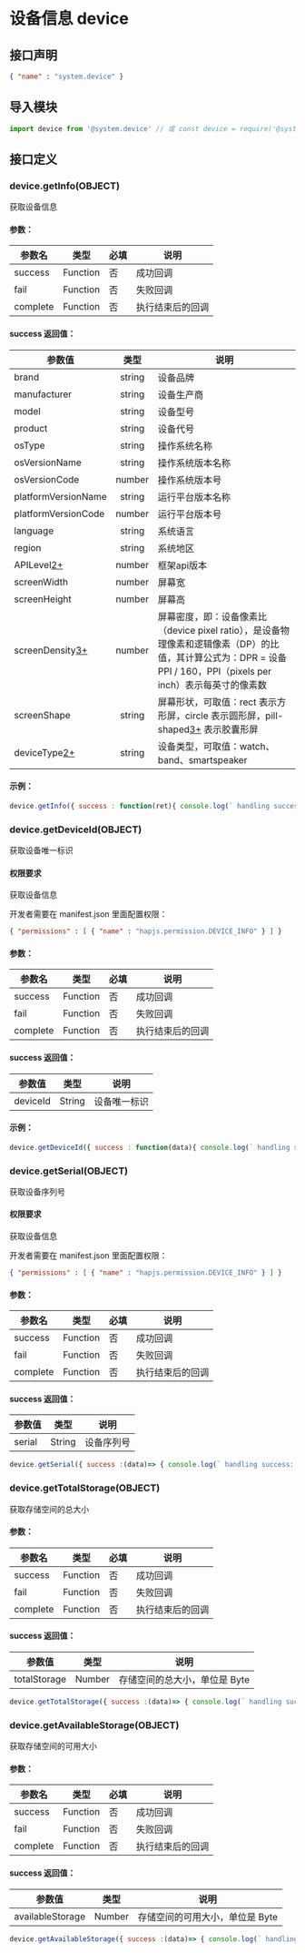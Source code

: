 <!-- 源地址: https://iot.mi.com/vela/quickapp/zh/features/basic/device.html -->

# 设备信息 device

## 接口声明
```json
{ "name" : "system.device" }
```

## 导入模块
```javascript
import device from '@system.device' // 或 const device = require('@system.device')
```

## 接口定义

### device.getInfo(OBJECT)

获取设备信息

#### 参数：

参数名 | 类型 | 必填 | 说明  
---|:---:|---|---  
success | Function | 否 | 成功回调  
fail | Function | 否 | 失败回调  
complete | Function | 否 | 执行结束后的回调  
  
#### success 返回值：

参数值 | 类型 | 说明  
---|:---:|---  
brand | string | 设备品牌  
manufacturer | string | 设备生产商  
model | string | 设备型号  
product | string | 设备代号  
osType | string | 操作系统名称  
osVersionName | string | 操作系统版本名称  
osVersionCode | number | 操作系统版本号  
platformVersionName | string | 运行平台版本名称  
platformVersionCode | number | 运行平台版本号  
language | string | 系统语言  
region | string | 系统地区  
APILevel[2+](</vela/quickapp/zh/guide/version/APILevel2>) | number | 框架api版本  
screenWidth | number | 屏幕宽  
screenHeight | number | 屏幕高  
screenDensity[3+](</vela/quickapp/zh/guide/version/APILevel3>) | number | 屏幕密度，即：设备像素比（device pixel ratio），是设备物理像素和逻辑像素（DP）的比值，其计算公式为：DPR = 设备 PPI / 160，PPI（pixels per inch）表示每英寸的像素数  
screenShape | string | 屏幕形状，可取值：rect 表示方形屏，circle 表示圆形屏，pill-shaped[3+](</vela/quickapp/zh/guide/version/APILevel3>) 表示胶囊形屏  
deviceType[2+](</vela/quickapp/zh/guide/version/APILevel2>) | string | 设备类型，可取值：watch、band、smartspeaker  
  
#### 示例：
```javascript
device.getInfo({ success : function(ret){ console.log(` handling success， brand = ${ ret.brand } `)} })
```

### device.getDeviceId(OBJECT)

获取设备唯一标识

#### 权限要求

获取设备信息

开发者需要在 manifest.json 里面配置权限：
```json
{ "permissions" : [ { "name" : "hapjs.permission.DEVICE_INFO" } ] }
```

#### 参数：

参数名 | 类型 | 必填 | 说明  
---|:---:|---|---  
success | Function | 否 | 成功回调  
fail | Function | 否 | 失败回调  
complete | Function | 否 | 执行结束后的回调  
  
#### success 返回值：

参数值 | 类型 | 说明  
---|:---:|---  
deviceId | String | 设备唯一标识  
  
#### 示例：
```javascript
device.getDeviceId({ success : function(data){ console.log(` handling success: ${ data.deviceId } `)} , fail : function(data , code){ console.log(` handling fail, code = ${ code } `)} , })
```

### device.getSerial(OBJECT)

获取设备序列号

#### 权限要求

获取设备信息

开发者需要在 manifest.json 里面配置权限：
```json
{ "permissions" : [ { "name" : "hapjs.permission.DEVICE_INFO" } ] }
```

#### 参数：

参数名 | 类型 | 必填 | 说明  
---|:---:|---|---  
success | Function | 否 | 成功回调  
fail | Function | 否 | 失败回调  
complete | Function | 否 | 执行结束后的回调  
  
#### success 返回值：

参数值 | 类型 | 说明  
---|:---:|---  
serial | String | 设备序列号
```javascript
device.getSerial({ success :(data)=> { console.log(` handling success: ${ data.serial } `)} , fail :(data , code)=> { console.log(` handling fail, code = ${ code } `)} })
```

### device.getTotalStorage(OBJECT)

获取存储空间的总大小

#### 参数：

参数名 | 类型 | 必填 | 说明  
---|:---:|---|---  
success | Function | 否 | 成功回调  
fail | Function | 否 | 失败回调  
complete | Function | 否 | 执行结束后的回调  
  
#### success 返回值：

参数值 | 类型 | 说明  
---|:---:|---  
totalStorage | Number | 存储空间的总大小，单位是 Byte
```javascript
device.getTotalStorage({ success :(data)=> { console.log(` handling success: ${ data.totalStorage } `)} , fail :(data , code)=> { console.log(` handling fail, code = ${ code } `)} })
```

### device.getAvailableStorage(OBJECT)

获取存储空间的可用大小

#### 参数：

参数名 | 类型 | 必填 | 说明  
---|:---:|---|---  
success | Function | 否 | 成功回调  
fail | Function | 否 | 失败回调  
complete | Function | 否 | 执行结束后的回调  
  
#### success 返回值：

参数值 | 类型 | 说明  
---|:---:|---  
availableStorage | Number | 存储空间的可用大小，单位是 Byte
```javascript
device.getAvailableStorage({ success :(data)=> { console.log(` handling success: ${ data.availableStorage } `)} , fail :(data , code)=> { console.log(` handling fail, code = ${ code } `)} })
```
